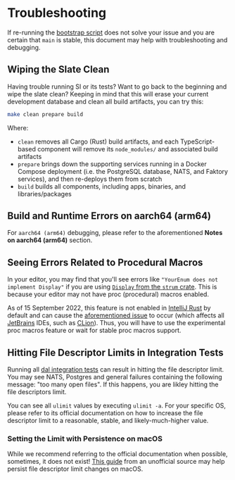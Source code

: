 # Troubleshooting

If re-running the [bootstrap script](../../scripts/bootstrap.sh) does not solve your issue
and you are certain that `main` is stable, this document may help with troubleshooting and debugging.

## Wiping the Slate Clean

Having trouble running SI or its tests? Want to go back to the beginning and
wipe the slate clean? Keeping in mind that this will erase your current
development database and clean all build artifacts, you can try this:

```bash
make clean prepare build
```

Where:

- `clean` removes all Cargo (Rust) build artifacts, and each TypeScript-based
  component will remove its `node_modules/` and associated build artifacts
- `prepare` brings down the supporting services running in a Docker Compose
  deployment (i.e. the PostgreSQL database, NATS, and Faktory services), and
  then re-deploys them from scratch
- `build` builds all components, including apps, binaries, and
  libraries/packages

## Build and Runtime Errors on aarch64 (arm64)

For `aarch64 (arm64)` debugging, please refer to the aforementioned **Notes on aarch64 (arm64)** section.

## Seeing Errors Related to Procedural Macros

In your editor, you may find that you'll see errors like `"YourEnum does not implement Display"` if you are using
[`Display` from the `strum` crate](https://docs.rs/strum/latest/strum/derive.Display.html).
This is because your editor may not have proc (procedural) macros enabled.

As of 15 September 2022, this feature is not enabled in [IntelliJ Rust](https://www.jetbrains.com/rust/) by default and
can cause the [aforementioned issue](https://github.com/intellij-rust/intellij-rust/issues/8847) to occur (which
affects all [JetBrains](https://www.jetbrains.com/) IDEs, such as [CLion](https://www.jetbrains.com/clion/)).
Thus, you will have to use the experimental proc macros feature or wait for stable proc macros support.

## Hitting File Descriptor Limits in Integration Tests

Running all [dal integration tests](./lib/dal/tests/integration.rs) can result in hitting the file descriptor limit.
You may see NATS, Postgres and general failures containing the following message: "too many open files".
If this happens, you are likley hitting the file descriptors limit.

You can see all `ulimit` values by executing `ulimit -a`.
For your specific OS, please refer to its official documentation on how to increase the file descriptor limit
to a reasonable, stable, and likely-much-higher value.

### Setting the Limit with Persistence on macOS

While we recommend referring to the official documentation when possible, sometimes, it does not exist!
[This guide](https://becomethesolution.com/blogs/mac/increase-open-file-descriptor-limits-fix-too-many-open-files-errors-mac-os-x-10-14)
from an unofficial source may help persist file descriptor limit changes on macOS.
